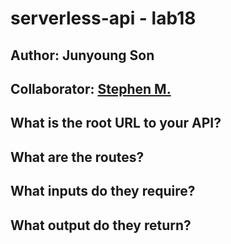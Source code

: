 # serverless-api - lab18

## Author: Junyoung Son

## Collaborator: [Stephen M.](https://github.com/SdMartinez13)

## What is the root URL to your API?

## What are the routes?

## What inputs do they require?

## What output do they return?
